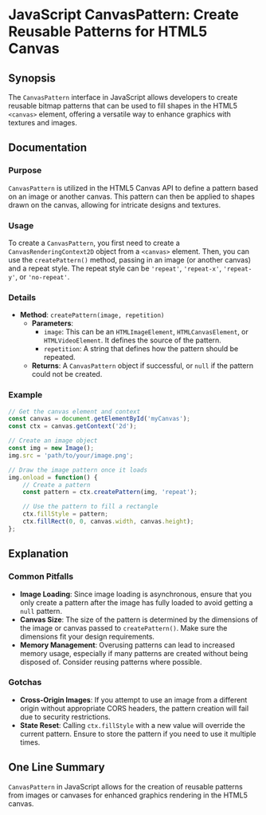 <!--
Meta Description: # JavaScript CanvasPattern: Create Reusable Patterns for HTML5 Canvas ## Synopsis The `CanvasPattern` interface in JavaScript allows developers to cre...
Meta Keywords: pattern, canvas, image, create, repeat
-->

# JavaScript CanvasPattern: Create Reusable Patterns for HTML5 Canvas

## Synopsis
The `CanvasPattern` interface in JavaScript allows developers to create reusable bitmap patterns that can be used to fill shapes in the HTML5 `<canvas>` element, offering a versatile way to enhance graphics with textures and images.

## Documentation
### Purpose
`CanvasPattern` is utilized in the HTML5 Canvas API to define a pattern based on an image or another canvas. This pattern can then be applied to shapes drawn on the canvas, allowing for intricate designs and textures.

### Usage
To create a `CanvasPattern`, you first need to create a `CanvasRenderingContext2D` object from a `<canvas>` element. Then, you can use the `createPattern()` method, passing in an image (or another canvas) and a repeat style. The repeat style can be `'repeat'`, `'repeat-x'`, `'repeat-y'`, or `'no-repeat'`.

### Details
- **Method**: `createPattern(image, repetition)`
  - **Parameters**:
    - `image`: This can be an `HTMLImageElement`, `HTMLCanvasElement`, or `HTMLVideoElement`. It defines the source of the pattern.
    - `repetition`: A string that defines how the pattern should be repeated.
  - **Returns**: A `CanvasPattern` object if successful, or `null` if the pattern could not be created.

### Example
```javascript
// Get the canvas element and context
const canvas = document.getElementById('myCanvas');
const ctx = canvas.getContext('2d');

// Create an image object
const img = new Image();
img.src = 'path/to/your/image.png';

// Draw the image pattern once it loads
img.onload = function() {
    // Create a pattern
    const pattern = ctx.createPattern(img, 'repeat');

    // Use the pattern to fill a rectangle
    ctx.fillStyle = pattern;
    ctx.fillRect(0, 0, canvas.width, canvas.height);
};
```

## Explanation
### Common Pitfalls
- **Image Loading**: Since image loading is asynchronous, ensure that you only create a pattern after the image has fully loaded to avoid getting a `null` pattern.
- **Canvas Size**: The size of the pattern is determined by the dimensions of the image or canvas passed to `createPattern()`. Make sure the dimensions fit your design requirements.
- **Memory Management**: Overusing patterns can lead to increased memory usage, especially if many patterns are created without being disposed of. Consider reusing patterns where possible.

### Gotchas
- **Cross-Origin Images**: If you attempt to use an image from a different origin without appropriate CORS headers, the pattern creation will fail due to security restrictions.
- **State Reset**: Calling `ctx.fillStyle` with a new value will override the current pattern. Ensure to store the pattern if you need to use it multiple times.

## One Line Summary
`CanvasPattern` in JavaScript allows for the creation of reusable patterns from images or canvases for enhanced graphics rendering in the HTML5 canvas.